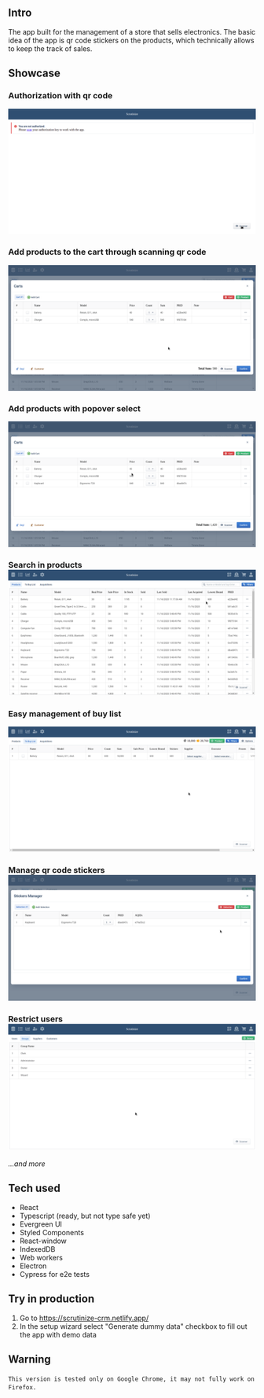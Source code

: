 ## Intro

The app built for the management of a store that sells electronics. The basic
idea of the app is qr code stickers on the products, which technically allows to
keep the track of sales.

## Showcase

### Authorization with qr code

![Authorization with qr code](demo/auth.gif)

### Add products to the cart through scanning qr code

![Add products to the cart through scanning qr code](demo/scan-product.gif)

### Add products with popover select

![Add products with popover select](demo/manual-product-select.gif)

### Search in products ![Search in products](demo/product-search.gif)

### Easy management of buy list

![Easy management of buy list](demo/add-to-buy-list.gif)

### Manage qr code stickers ![Manage qr code stickers](demo/stickers-manager.gif)

### Restrict users ![Restrict users](demo/user-groups.gif)

_...and more_

## Tech used

- React
- Typescript (ready, but not type safe yet)
- Evergreen UI
- Styled Components
- React-window
- IndexedDB
- Web workers
- Electron
- Cypress for e2e tests

## Try in production

1. Go to https://scrutinize-crm.netlify.app/
2. In the setup wizard select "Generate dummy data" checkbox to fill out the app
   with demo data

## Warning

`This version is tested only on Google Chrome, it may not fully work on Firefox.`
